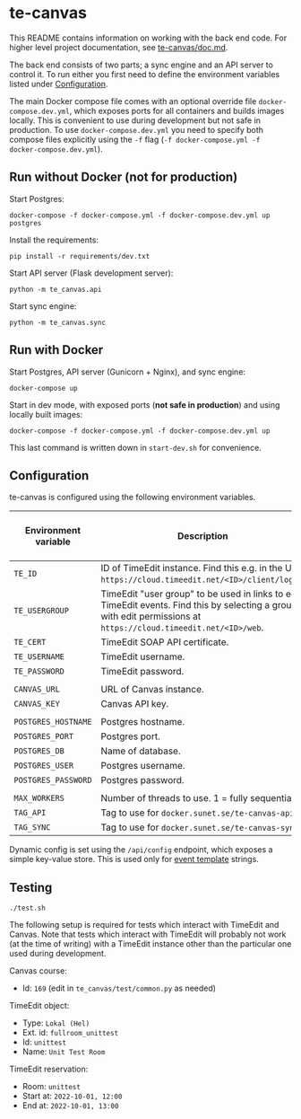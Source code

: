 # te-canvas

This README contains information on working with the back end code. For higher level project documentation, see [te-canvas/doc.md](https://github.com/SUNET/te-canvas/blob/main/doc.md).

The back end consists of two parts; a sync engine and an API server to control it. To run either you first need to define the environment variables listed under [Configuration](#configuration).

The main Docker compose file comes with an optional override file `docker-compose.dev.yml`, which exposes ports for all containers and builds images locally. This is convenient to use during development but not safe in production. To use `docker-compose.dev.yml` you need to specify both compose files explicitly using the `-f` flag (`-f docker-compose.yml -f docker-compose.dev.yml`).

## Run without Docker (not for production)

Start Postgres:

```
docker-compose -f docker-compose.yml -f docker-compose.dev.yml up postgres
```

Install the requirements:

```
pip install -r requirements/dev.txt
```

Start API server (Flask development server):

```
python -m te_canvas.api
```

Start sync engine:

```
python -m te_canvas.sync
```

## Run with Docker

Start Postgres, API server (Gunicorn + Nginx), and sync engine:

```
docker-compose up
```

Start in dev mode, with exposed ports (**not safe in production**) and using locally built images:

```
docker-compose -f docker-compose.yml -f docker-compose.dev.yml up
```

This last command is written down in `start-dev.sh` for convenience.

## Configuration

te-canvas is configured using the following environment variables.

| Environment variable | Description                                      | Predefined in docker-compose file? |
| -                    | -                                                | -                                  |
| `TE_ID`              | ID of TimeEdit instance. Find this e.g. in the URL `https://cloud.timeedit.net/<ID>/client/login`. | |
| `TE_USERGROUP`       | TimeEdit "user group" to be used in links to edit TimeEdit events. Find this by selecting a group with edit permissions at `https://cloud.timeedit.net/<ID>/web`. | |
| `TE_CERT`            | TimeEdit SOAP API certificate.                   |                                    |
| `TE_USERNAME`        | TimeEdit username.                               |                                    |
| `TE_PASSWORD`        | TimeEdit password.                               |                                    |
|                      |                                                  |                                    |
| `CANVAS_URL`         | URL of Canvas instance.                          |                                    |
| `CANVAS_KEY`         | Canvas API key.                                  |                                    |
|                      |                                                  |                                    |
| `POSTGRES_HOSTNAME`  | Postgres hostname.                               | ✅                                 |
| `POSTGRES_PORT`      | Postgres port.                                   | ✅                                 |
| `POSTGRES_DB`        | Name of database.                                | ✅                                 |
| `POSTGRES_USER`      | Postgres username.                               | ✅                                 |
| `POSTGRES_PASSWORD`  | Postgres password.                               |                                    |
|                      |                                                  |                                    |
| `MAX_WORKERS`        | Number of threads to use. 1 = fully sequential.  | ✅                                 |
| `TAG_API`            | Tag to use for `docker.sunet.se/te-canvas-api`.  | ✅                                 |
| `TAG_SYNC`           | Tag to use for `docker.sunet.se/te-canvas-sync`. | ✅                                 |

Dynamic config is set using the `/api/config` endpoint, which exposes a simple key-value store. This is used only for [event template](https://github.com/SUNET/te-canvas/blob/main/doc.md#event-template) strings.

## Testing

```
./test.sh
```

The following setup is required for tests which interact with TimeEdit and Canvas. Note that tests which interact with TimeEdit will probably not work (at the time of writing) with a TimeEdit instance other than the particular one used during development.

Canvas course:

- Id: `169` (edit in `te_canvas/test/common.py` as needed)

TimeEdit object:

- Type: `Lokal (Hel)`
- Ext. id: `fullroom_unittest`
- Id: `unittest`
- Name: `Unit Test Room`

TimeEdit reservation:

- Room: `unittest`
- Start at: `2022-10-01, 12:00`
- End at: `2022-10-01, 13:00`
